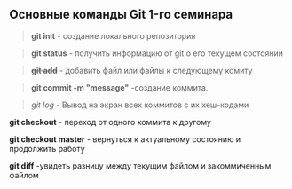 ## Основные команды Git 1-го семинара

> **git init** - создание локального репозитория

> **git status** - получить информацию от git о его текущем состоянии

>**~~git add~~** - добавить файл или файлы к следующему комиту

>**git commit -m "message"** -создание коммита.

>*git log* - Вывод на экран всех коммитов с их хеш-кодами

**git checkout** - переход от одного коммита к другому

**git checkout master** - вернуться к актуальному состоянию и продолжить работу

**git diff** -увидеть разницу между текущим файлом и закоммиченным файлом